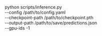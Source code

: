 python scripts/inference.py \
    --config /path/to/config.yaml \
    --checkpoint-path /path/to/checkpoint.pth \
    --output-path /path/to/save/predictions.json \
    --gpu-ids -1